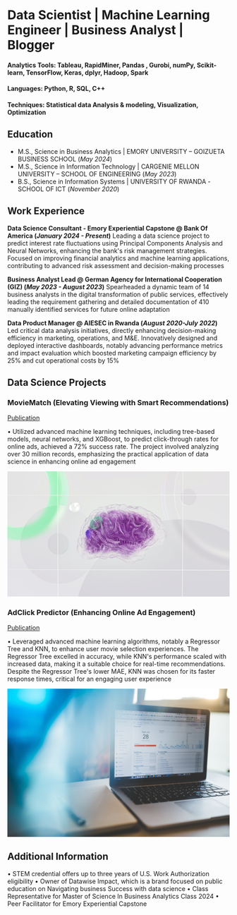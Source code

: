 # Data Scientist | Machine Learning Engineer | Business Analyst | Blogger 

#### Analytics Tools: Tableau, RapidMiner, Pandas , Gurobi, numPy, Scikit-learn, TensorFlow, Keras, dplyr, Hadoop, Spark
#### Languages: Python, R, SQL, C++
#### Techniques: Statistical data Analysis & modeling, Visualization, Optimization

## Education							       		
- M.S., Science in Business Analytics	| EMORY UNIVERSITY – GOIZUETA BUSINESS SCHOOL  (_May 2024_)
- M.S., Science in Information Technology	| CARGENIE MELLON UNIVERSITY – SCHOOL OF ENGINEERING   (_May 2023_)	  			        		
- B.S., Science in Information Systems | UNIVERSITY OF RWANDA -SCHOOL OF ICT (_November 2020_)

## Work Experience
**Data Science Consultant - Emory Experiential Capstone @ Bank Of America (_January 2024 - Present_)**
Leading a data science project to predict interest rate fluctuations using Principal Components Analysis and Neural Networks, enhancing the bank's risk management strategies. Focused on improving financial analytics and machine learning applications, contributing to advanced risk assessment and decision-making processes

**Business Analyst Lead @ German Agency for International Cooperation (GIZ) (_May 2023 - August 2023_)**
Spearheaded a dynamic team of 14 business analysts in the digital transformation of public services, effectively leading the requirement gathering and detailed documentation of 410 manually identified services for future online adaptation

**Data Product Manager @ AIESEC in Rwanda (_August 2020-July 2022_)**
Led critical data analysis initiatives, directly enhancing decision-making efficiency in marketing, operations, and M&E. Innovatively designed and deployed interactive dashboards, notably advancing performance metrics and impact evaluation which boosted marketing campaign efficiency by 25% and cut operational costs by 15%

## Data Science Projects
### MovieMatch (Elevating Viewing with Smart Recommendations)
[Publication](https://www.github.com/Maliki1)

•	Utilized advanced machine learning techniques, including tree-based models, neural networks, and XGBoost, to predict click-through rates for online ads, achieved a 72% success rate. The project involved analyzing over 30 million records, emphasizing the practical application of data science in enhancing online ad engagement

![Movie Industry](movie.jpg)

### AdClick Predictor (Enhancing Online Ad Engagement)                                            
[Publication](https://www.github.com/Maliki1)

•	Leveraged advanced machine learning algorithms, notably a Regressor Tree and KNN, to enhance user movie selection experiences. The Regressor Tree excelled in accuracy, while KNN's performance scaled with increased data, making it a suitable choice for real-time recommendations. Despite the Regressor Tree's lower MAE, KNN was chosen for its faster response times, critical for an engaging user experience

![Marketing Targeting](marketing.jpg)

## Additional Information 

•	STEM credential offers up to three years of U.S. Work Authorization eligibility 
•	Owner of Datawise Impact, which is a brand focused on public education on Navigating business Success with data science
•	Class Representative for Master of Science In Business Analytics Class 2024
•	Peer Facilitator for Emory Experiential Capstone

